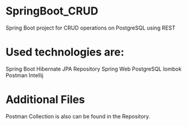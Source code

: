 # SpringBoot_CRUD
Spring Boot project for CRUD operations on PostgreSQL using REST

# Used technologies are:
Spring Boot 
Hibernate
JPA Repository
Spring Web
PostgreSQL
lombok
Postman
Intellij 

# Additional Files
Postman Collection is also can be found in the Repository.
